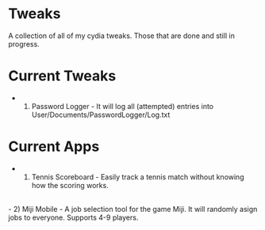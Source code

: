# Tweaks
A collection of all of my cydia tweaks. Those that are done and still in progress.


# Current Tweaks
  - 1) Password Logger - It will log all (attempted) entries into User/Documents/PasswordLogger/Log.txt

# Current Apps
  - 1) Tennis Scoreboard - Easily track a tennis match without knowing how the scoring works.
  </br>
  - 2) Miji Mobile - A job selection tool for the game Miji. It will randomly asign jobs to everyone. Supports 4-9 players.
